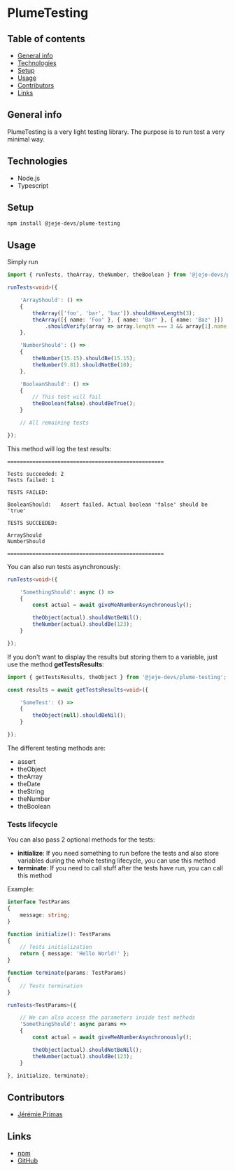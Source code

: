 # PlumeTesting

## Table of contents

* [General info](#general-info)
* [Technologies](#technologies)
* [Setup](#setup)
* [Usage](#usage)
* [Contributors](#contributors)
* [Links](#links)

## General info

PlumeTesting is a very light testing library.
The purpose is to run test a very minimal way.

## Technologies

* Node.js
* Typescript

## Setup

```
npm install @jeje-devs/plume-testing
```

## Usage

Simply run

```ts
import { runTests, theArray, theNumber, theBoolean } from '@jeje-devs/plume-testing';

runTests<void>({

    'ArrayShould': () =>
    {
        theArray(['foo', 'bar', 'baz']).shouldHaveLength(3);
        theArray([{ name: 'Foo' }, { name: 'Bar' }, { name: 'Baz' }])
            .shouldVerify(array => array.length === 3 && array[1].name === 'Bar');
    },

    'NumberShould': () =>
    {
        theNumber(15.15).shouldBe(15.15);
        theNumber(9.81).shouldNotBe(10);
    },

    'BooleanShould': () =>
    {
        // This test will fail
        theBoolean(false).shouldBeTrue();
    }

    // All remaining tests

});
```

This method will log the test results:

```
==================================================

Tests succeeded: 2
Tests failed: 1

TESTS FAILED:

BooleanShould:   Assert failed. Actual boolean 'false' should be 'true'

TESTS SUCCEEDED:

ArrayShould
NumberShould

==================================================
```

You can also run tests asynchronously:

```ts
runTests<void>({

    'SomethingShould': async () =>
    {
        const actual = await giveMeANumberAsynchronously();

        theObject(actual).shouldNotBeNil();
        theNumber(actual).shouldBe(123);
    }

});
```

If you don't want to display the results but storing them to a variable, just use the method **getTestsResults**:

```ts
import { getTestsResults, theObject } from '@jeje-devs/plume-testing';

const results = await getTestsResults<void>({

    'SomeTest': () =>
    {
        theObject(null).shouldBeNil();
    }

});
```

The different testing methods are:
- assert
- theObject
- theArray
- theDate
- theString
- theNumber
- theBoolean

### Tests lifecycle

You can also pass 2 optional methods for the tests:
* **initialize**: If you need something to run before the tests and also store variables during the whole testing lifecycle, you can use this method
* **terminate**: If you need to call stuff after the tests have run, you can call this method

Example:
```ts
interface TestParams
{
    message: string;
}

function initialize(): TestParams
{
    // Tests initialization
    return { message: 'Hello World!' };
}

function terminate(params: TestParams)
{
    // Tests termination
}

runTests<TestParams>({

    // We can also access the parameters inside test methods
    'SomethingShould': async params =>
    {
        const actual = await giveMeANumberAsynchronously();

        theObject(actual).shouldNotBeNil();
        theNumber(actual).shouldBe(123);
    }

}, initialize, terminate);
```

## Contributors

- [Jérémie Primas](https://github.com/JeremiePr)

## Links

- [npm](https://www.npmjs.com/package/@jeje-devs/plume-testing)
- [GitHub](https://github.com/JeremiePr/PlumeTesting)